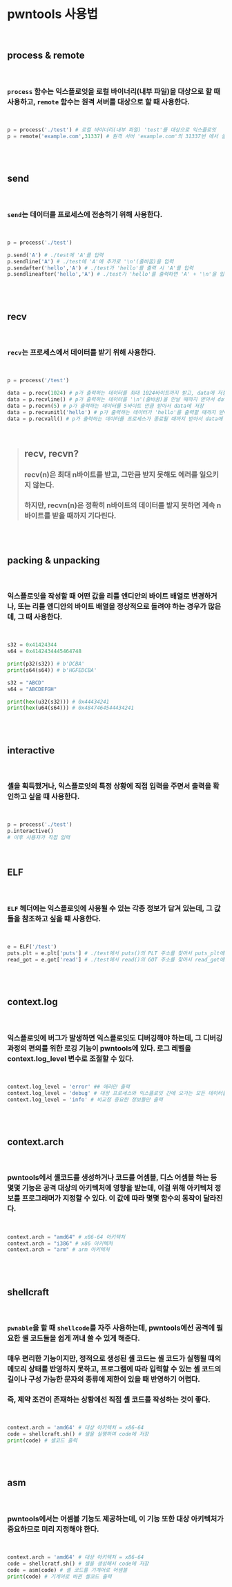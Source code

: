 # **pwntools 사용법**

<br>

## **process & remote**

<br>

### `process` 함수는 익스플로잇을 **로컬 바이너리(내부 파일)을 대상**으로 할 때 사용하고, `remote` 함수는 **원격 서버를 대상**으로 할 때 사용한다.

<br>

```py
p = process('./test') # 로컬 바이너리(내부 파일) 'test'를 대상으로 익스플로잇
p = remote('example.com',31337) # 원격 서버 'example.com'의 31337번 에서 실행중인 프로세스를 대상으로 익스플로잇
```

<br><br>

## **send**

<br>

### `send`는 **데이터를 프로세스에 전송**하기 위해 사용한다.

<br>

```py
p = process('./test')

p.send('A') # ./test에 'A'를 입력
p.sendline('A') # ./test에 'A'에 추가로 '\n'(줄바꿈)을 입력
p.sendafter('hello','A') # ./test가 'hello'를 출력 시 'A'를 입력
p.sendlineafter('hello','A') # ./test가 'hello'를 출력하면 'A' + '\n'을 입력
```

<br><br>

## **recv**

<br>

### `recv`는 프로세스에서 데이터를 받기 위해 사용한다.

<br>

```py
p = process('/test')

data = p.recv(1024) # p가 출력하는 데이터를 최대 1024바이트까지 받고, data에 저장함
data = p.recvline() # p가 출력하는 데이터를 '\n'(줄바꿈)을 만날 때까지 받아서 data에 저장
data = p.recvn(5) # p가 출력하는 데이터를 5바이트 만큼 받아서 data에 저장
data = p.recvunitl('hello') # p가 출력하는 데이터가 'hello'를 출력할 때까지 받아서 data에 저장
data = p.recvall() # p가 출력하는 데이터를 프로세스가 종료될 때까지 받아서 data에 저장
```

<br>

> ## **recv, recvn?**
> ### recv(n)은 최대 n바이트를 받고, 그만큼 받지 못해도 에러를 일으키지 않는다.
> ### 하지만, recvn(n)은 정확히 n바이트의 데이터를 받지 못하면 계속 n바이트를 받을 때까지 기다린다.

<br><br>

## **packing & unpacking**

<br>

### 익스플로잇을 작성할 때 어떤 값을 리틀 엔디안의 바이트 배열로 변경하거나, 또는 리틀 엔디안의 바이트 배열을 정상적으로 돌려야 하는 경우가 많은데, 그 때 사용한다.

<br>

```py
s32 = 0x41424344
s64 = 0x4142434445464748

print(p32(s32)) # b'DCBA'
print(s64(s64)) # b'HGFEDCBA'

s32 = "ABCD"
s64 = "ABCDEFGH"

print(hex(u32(s32))) # 0x44434241
print(hex(u64(s64))) # 0x4847464544434241
```

<br><br>

## **interactive**

<br>

### **셸을 획득**했거나, 익스플로잇의 특정 상황에 **직접 입력**을 주면서 출력을 확인하고 싶을 때 사용한다.

<br>

```py
p = process('./test')
p.interactive()
# 이후 사용자가 직접 입력
```

<br>

## **ELF**

<br>

### `ELF` 헤더에는 익스플로잇에 사용될 수 있는 각종 정보가 담겨 있는데, 그 값들을 참조하고 싶을 떄 사용한다.
<br>

```py
e = ELF('/test')
puts.plt = e.plt['puts'] # ./test에서 puts()의 PLT 주소를 찾아서 puts_plt에 저장
read_got = e.got['read'] # ./test에서 read()의 GOT 주소를 찾아서 read_got에 저장
```

<br><br>

## **context.log**

<br>

### 익스플로잇에 버그가 발생하면 익스플로잇도 디버깅해야 하는데, 그 디버깅 과정의 편의를 위한 로깅 기능이 pwntools에 있다. 로그 레벨을 context.log_level 변수로 조절할 수 있다.

<br>

```py
context.log_level = 'error' ## 에러만 출력
context.log_level = 'debug' # 대상 프로세스와 익스플로잇 간에 오가는 모든 데이터를 화면에 출력
context.log_level = 'info' # 비교정 중요한 정보들만 출력
```

<br><br>

## **context.arch**

<br>

### pwntools에서 셸코드를 생성하거나 코드를 어셈블, 디스 어셈블 하는 등 몇몇 기능은 공격 대상의 아키텍처에 영향을 받는데, 이걸 위해 아키텍처 정보를 프로그래머가 지정할 수 있다. 이 값에 따라 몇몇 함수의 동작이 달라진다.

<br>

```py
context.arch = "amd64" # x86-64 아키텍처
context.arch = "i386" # x86 아키텍처
context.arch = "arm" # arm 아키텍처
```

<br><br>

## **shellcraft**
<br>

### `pwnable`을 할 때 `shellcode`를 자주 사용하는데, pwntools에선 공격에 필요한 셸 코드들을 쉽게 꺼내 쓸 수 있게 해준다.
### 매우 편리한 기능이지만, 정적으로 생성된 셸 코드는 셸 코드가 실행될 때의 메모리 상태를 반영하지 못하고, 프로그램에 따라 입력할 수 있는 셸 코드의 길이나 구성 가능한 문자의 종류에 제한이 있을 때 반영하기 어렵다.
### 즉, 제약 조건이 존재하는 상황에선 직접 셸 코드를 작성하는 것이 좋다.

<br>

```py
context.arch = 'amd64' # 대상 아키텍처 = x86-64
code = shellcraft.sh() # 셸을 실행하여 code에 저장
print(code) # 셸코드 출력
```

<br><br>

## **asm**

<br>

### pwntools에서는 어셈블 기능도 제공하는데, 이 기능 또한 대상 아키텍처가 중요하므로 미리 지정해야 한다.

<br>

```py
context.arch = 'amd64' # 대상 아키텍처 = x86-64
code = shellcratf.sh() # 셸을 생성해서 code에 저장
code = asm(code) # 셸 코드를 기계어로 어셈블
print(code) # 기계어로 바뀐 셸코드 출력
```